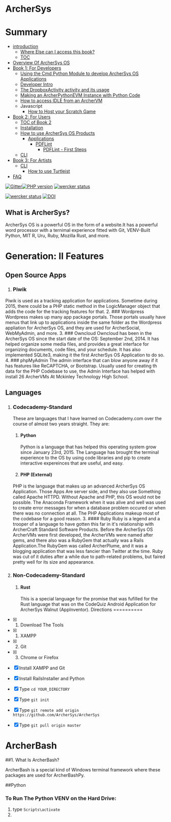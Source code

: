 ArcherSys
=========
# Summary

* [introduction](README.md)
   * [Where Else  can I access this book?](where_else_can_i_accessthis_book.md)
   * [TOC](toc.md)
* [Overview Of ArcherSys OS](overview_of_archersys_os.md)
* [Book 1: For Developers](developer.md)
   * [Using the Cmd Python Module to develop ArcherSys OS Applications](developer/python/lib_cmd.md)
   * [Developer Intro](developer/README.md)
   * [The DropboxActivity activity and its usage](developer/python/dropboxactivity.md)
   * [Making an ArcherPythonEVM Instance with Python Code](making_an_archerpythonevm_instance_with_python_code.md)
   * [How to access IDLE from an ArcherVM](developer/python/how_to_use_idle.md)
   * Javascript
       * [How to Host your Scratch Game](how_to_host_your_scratch_game.md)
* [Book 2: For Users](users/README.md)
   * [TOC of Book 2](toc_of_book_2.md)
   * [Installation](users/installation/README.md)
   * [How to use ArcherSys OS Products](users/how_to_use_archersys_os_products.md)
       * [Applications](applications.md)
           * [PDFLint](users/apps/pdflint/README.md)
               * [PDFLint - First Steps](users/apps/pdflint/pdflint_first_steps.md)
   * [CLI](cli.md)
* [Book  3: For Artists](artists/README.md)
   * [CLI](artists/CLI/README.md)
       * [How to use Turtleist](artists/CLI/Turtleist/README.md)
* [FAQ](faq.md)



[![Gitter](https://badges.gitter.im/Join%20Chat.svg)](https://gitter.im/ArcherSys/ArcherSys?utm_source=badge&utm_medium=badge&utm_campaign=pr-badge)[![PHP version](https://badge.fury.io/ph/acosf%2Farchersys.svg)](http://badge.fury.io/ph/acosf%2Farchersys)
[![wercker status](https://app.wercker.com/status/0b21e51db0f7aef542b82c53638036ea/s/master "wercker status")](https://app.wercker.com/project/bykey/0b21e51db0f7aef542b82c53638036ea)

[![wercker status](https://app.wercker.com/status/0b21e51db0f7aef542b82c53638036ea/m "wercker status")](https://app.wercker.com/project/bykey/0b21e51db0f7aef542b82c53638036ea)
[![DOI](https://zenodo.org/badge/13599/ArcherSys/Manual.svg)](http://dx.doi.org/10.5281/zenodo.18227)

## What is ArcherSys?
ArcherSys OS is a powerful OS in the form of a website.It has a powerful word processor with a ternimal experience fitted with Git, VENV-Built Python, MIT R, Uru, Ruby, Mozilla Rust, and more.

Generation: II
Features
==========
## Open Source Apps
1. ### Piwik
 Piwik is used as a tracking application for applications. Sometime during 2015, there could be a PHP static method in the LogicManager object that adds the code for the tracking features for that.
2. ### Wordpress
 Wordpress makes up many app package portals. Those portals usually have menus that link up to applications inside the same folder as the Wordpress appliation for ArcherSys OS, and they are used for ArcherSocial, WebMyAdmin, and more.
3. ### Owncloud
  Owncloud has been in the ArcherSys OS since the start date of the OS: September 2nd, 2014. It has helped organize some media files, and provides a great interface for organizing documents, code files, and your schedule. It has also implemented SQLite3, making it the first ArcherSys OS Application to do so.
4. ### phpMyAdmin 
  The admin interface that can blow anyone away if it has features like ReCAPTCHA, or Bootstrap. Usually used for creating th data for the PHP Codebase to use, the Admin Interface has helped with install 26 ArcherVMs At Mckinley Technology High School.
## Languages
1. ### Codecademy-Standard
   These are languages that I have learned on Codecademy.com over the course of almost two years straight. They are:
   1. #### Python
  
      Python is a language that has helped this operating system grow since January 23rd, 2015. The Language has brought the terminal experience to the OS by using code libraries and pip to create interactive expereinces that are useful, and easy.
   2. #### PHP (External)
     PHP is the language that makes up an advanced ArcherSys OS Application. Those Apps Are server side, and they also use Something called Apache HTTPD. Without Apache and PHP, this OS would not be possible. The Anaconda Framework when it was alive and well was used to create error messages for when a database problem occured or when there was no connection at all. The PHP Applications makeup most of the codebase for a good reason. 
   3. #### Ruby
     Ruby is a legend and a trooper of a language to have gotten this far in it's relationship with ArcherCraft Standard Software Products. Before the ArcherSys OS ArcherVMs were first developed, the ArcherVMs were named after gems, and there also was a RubyGem that actually was a Rails Application.The RubyGem was called ArcherPlume, and it was a blogging application that was less fancier than Twitter at the time. Ruby was cut of it duties after a while due to path-related problems, but faired pretty well for its size and appearance.
2. ### Non-Codecademy-Standard
   1. #### Rust
      This is a special language for the promise that was fufilled for the Rust language that was on the CodeQuiz Android Application for ArcherSys Walnut (AppInventor).
Directions
==========
- [x] 1. Download The Tools 
 - [x] 1. XAMPP
 - [x] 2. Git
 - [x] 3. Chrome or Firefox
- [x] Install XAMPP and Git
- [x] Install RailsInstaller and Python
- [x] Type ``` cd YOUR_DIRECTORY ```
- [x] Type ``` git init ``` 
- [x] Type ``` git remote add origin https://github.com/ArcherSys/ArcherSys ```
- [x] Type ``` git pull origin master ```


ArcherBash
=========
##1. What Is ArcherBash?

  ArcherBash is  a special kind of Windows terminal framework where these  packages are used for ArcherBashPy.
  
##Python
### To Run The Python VENV on the Hard Drive:
  1. type ``` Scripts\activate ```
  2. 
  
